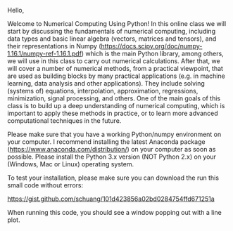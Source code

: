 Hello,

Welcome to Numerical Computing Using Python! In this online class we
will start by discussing the fundamentals of numerical computing,
including data types and basic linear algebra (vectors, matrices and
tensors), and their representations in Numpy
(<https://docs.scipy.org/doc/numpy-1.16.1/numpy-ref-1.16.1.pdf>) which
is the main Python library, among others, we will use in this class to
carry out numerical calculations. After that, we will cover a number of
numerical methods, from a practical viewpoint, that are used as building
blocks by many practical applications (e.g. in machine learning, data
analysis and other applications). They include solving (systems of)
equations, interpolation, approximation, regressions, minimization,
signal processing, and others. One of the main goals of this class is to
build up a deep understanding of numerical computing, which is important
to apply these methods in practice, or to learn more advanced
computational techniques in the future.

Please make sure that you have a working Python/numpy environment on
your computer. I recommend installing the latest Anaconda package
(<https://www.anaconda.com/distribution/>) on your computer as soon as
possible. Please install the Python 3.x version (NOT Python 2.x) on your
(Windows, Mac or Linux) operating system.

To test your installation, please make sure you can download the run
this small code without errors:

<https://gist.github.com/schuang/101d423856a02bd0284754ffd671251a>

When running this code, you should see a window popping out with a line
plot.

